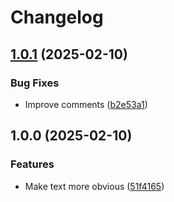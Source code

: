 # Changelog

## [1.0.1](https://github.com/kbreit-insight/python-sc/compare/v1.0.0...v1.0.1) (2025-02-10)


### Bug Fixes

* Improve comments ([b2e53a1](https://github.com/kbreit-insight/python-sc/commit/b2e53a17dca76a78e97453c11b521d82cafa20cb))

## 1.0.0 (2025-02-10)


### Features

* Make text more obvious ([51f4165](https://github.com/kbreit-insight/python-sc/commit/51f41652cc77bf22da238e336ca512048c6966ce))
